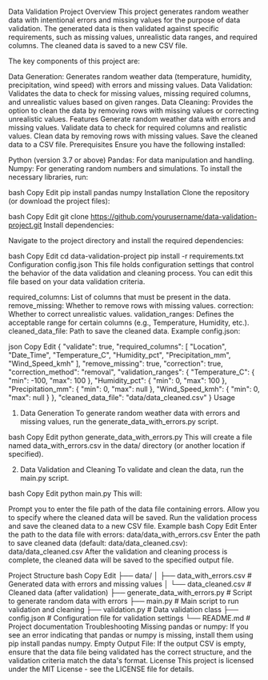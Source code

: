 Data Validation Project
Overview
This project generates random weather data with intentional errors and missing values for the purpose of data validation. The generated data is then validated against specific requirements, such as missing values, unrealistic data ranges, and required columns. The cleaned data is saved to a new CSV file.

The key components of this project are:

Data Generation: Generates random weather data (temperature, humidity, precipitation, wind speed) with errors and missing values.
Data Validation: Validates the data to check for missing values, missing required columns, and unrealistic values based on given ranges.
Data Cleaning: Provides the option to clean the data by removing rows with missing values or correcting unrealistic values.
Features
Generate random weather data with errors and missing values.
Validate data to check for required columns and realistic values.
Clean data by removing rows with missing values.
Save the cleaned data to a CSV file.
Prerequisites
Ensure you have the following installed:

Python (version 3.7 or above)
Pandas: For data manipulation and handling.
Numpy: For generating random numbers and simulations.
To install the necessary libraries, run:

bash
Copy
Edit
pip install pandas numpy
Installation
Clone the repository (or download the project files):

bash
Copy
Edit
git clone https://github.com/yourusername/data-validation-project.git
Install dependencies:

Navigate to the project directory and install the required dependencies:

bash
Copy
Edit
cd data-validation-project
pip install -r requirements.txt
Configuration
config.json
This file holds configuration settings that control the behavior of the data validation and cleaning process. You can edit this file based on your data validation criteria.

required_columns: List of columns that must be present in the data.
remove_missing: Whether to remove rows with missing values.
correction: Whether to correct unrealistic values.
validation_ranges: Defines the acceptable range for certain columns (e.g., Temperature, Humidity, etc.).
cleaned_data_file: Path to save the cleaned data.
Example config.json:

json
Copy
Edit
{
    "validate": true,
    "required_columns": [
        "Location", "Date_Time", "Temperature_C", 
        "Humidity_pct", "Precipitation_mm", "Wind_Speed_kmh"
    ],
    "remove_missing": true,
    "correction": true,
    "correction_method": "removal",
    "validation_ranges": {
        "Temperature_C": { "min": -100, "max": 100 },
        "Humidity_pct": { "min": 0, "max": 100 },
        "Precipitation_mm": { "min": 0, "max": null },
        "Wind_Speed_kmh": { "min": 0, "max": null }
    },
    "cleaned_data_file": "data/data_cleaned.csv"
}
Usage
1. Data Generation
To generate random weather data with errors and missing values, run the generate_data_with_errors.py script.

bash
Copy
Edit
python generate_data_with_errors.py
This will create a file named data_with_errors.csv in the data/ directory (or another location if specified).

2. Data Validation and Cleaning
To validate and clean the data, run the main.py script.

bash
Copy
Edit
python main.py
This will:

Prompt you to enter the file path of the data file containing errors.
Allow you to specify where the cleaned data will be saved.
Run the validation process and save the cleaned data to a new CSV file.
Example
bash
Copy
Edit
Enter the path to the data file with errors: data/data_with_errors.csv
Enter the path to save cleaned data (default: data/data_cleaned.csv): data/data_cleaned.csv
After the validation and cleaning process is complete, the cleaned data will be saved to the specified output file.

Project Structure
bash
Copy
Edit
├── data/
│   ├── data_with_errors.csv           # Generated data with errors and missing values
│   └── data_cleaned.csv              # Cleaned data (after validation)
├── generate_data_with_errors.py      # Script to generate random data with errors
├── main.py                           # Main script to run validation and cleaning
├── validation.py                     # Data validation class
├── config.json                       # Configuration file for validation settings
└── README.md                         # Project documentation
Troubleshooting
Missing pandas or numpy: If you see an error indicating that pandas or numpy is missing, install them using pip install pandas numpy.
Empty Output File: If the output CSV is empty, ensure that the data file being validated has the correct structure, and the validation criteria match the data's format.
License
This project is licensed under the MIT License - see the LICENSE file for details.
